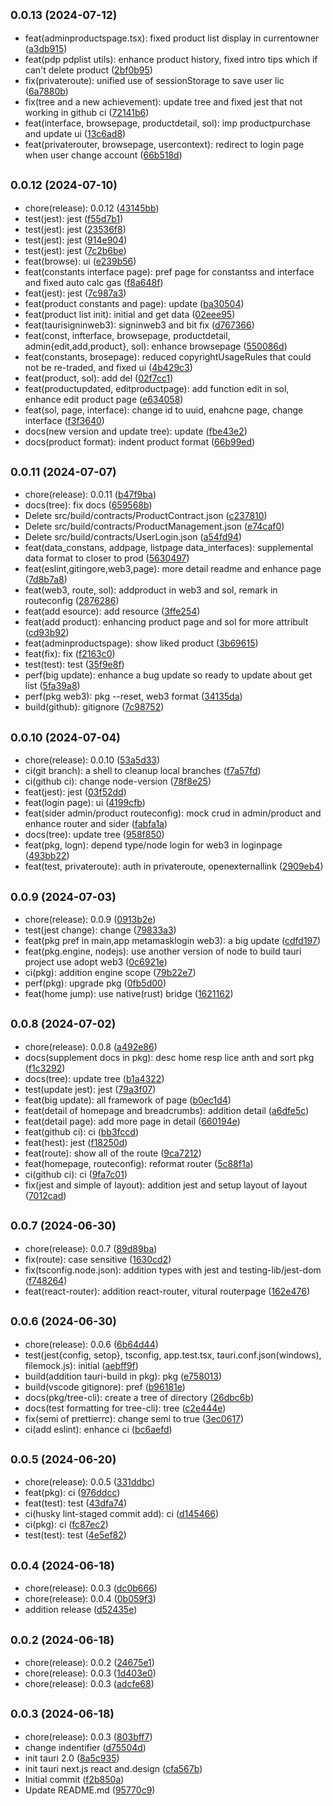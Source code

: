 ## <small>0.0.13 (2024-07-12)</small>

* feat(adminproductspage.tsx): fixed product list display in currentowner ([a3db915](https://github.com/ArcMichael/decentralizedtradedesk/commit/a3db915))
* feat(pdp pdplist utils): enhance product history, fixed intro tips which if can't delete product ([2bf0b95](https://github.com/ArcMichael/decentralizedtradedesk/commit/2bf0b95))
* fix(privateroute): unified use of sessionStorage to save user lic ([6a7880b](https://github.com/ArcMichael/decentralizedtradedesk/commit/6a7880b))
* fix(tree and a new achievement): update tree and fixed jest that not working in github ci ([72141b6](https://github.com/ArcMichael/decentralizedtradedesk/commit/72141b6))
* feat(interface, browsepage, productdetail, sol): imp productpurchase and update ui ([13c6ad8](https://github.com/ArcMichael/decentralizedtradedesk/commit/13c6ad8))
* feat(privaterouter, browsepage, usercontext): redirect to login page when user change account ([66b518d](https://github.com/ArcMichael/decentralizedtradedesk/commit/66b518d))



## <small>0.0.12 (2024-07-10)</small>

* chore(release): 0.0.12 ([43145bb](https://github.com/ArcMichael/decentralizedtradedesk/commit/43145bb))
* test(jest): jest ([f55d7b1](https://github.com/ArcMichael/decentralizedtradedesk/commit/f55d7b1))
* test(jest): jest ([23536f8](https://github.com/ArcMichael/decentralizedtradedesk/commit/23536f8))
* test(jest): jest ([914e904](https://github.com/ArcMichael/decentralizedtradedesk/commit/914e904))
* test(jest): jest ([7c2b6be](https://github.com/ArcMichael/decentralizedtradedesk/commit/7c2b6be))
* feat(browse): ui ([e239b56](https://github.com/ArcMichael/decentralizedtradedesk/commit/e239b56))
* feat(constants interface page): pref page for constantss and interface and fixed auto calc gas ([f8a648f](https://github.com/ArcMichael/decentralizedtradedesk/commit/f8a648f))
* feat(jest): jest ([7c987a3](https://github.com/ArcMichael/decentralizedtradedesk/commit/7c987a3))
* feat(product constants and page): update ([ba30504](https://github.com/ArcMichael/decentralizedtradedesk/commit/ba30504))
* feat(product list init): initial and get data ([02eee95](https://github.com/ArcMichael/decentralizedtradedesk/commit/02eee95))
* feat(taurisigninweb3): signinweb3 and bit fix ([d767366](https://github.com/ArcMichael/decentralizedtradedesk/commit/d767366))
* feat(const, infterface, browsepage, productdetail, admin{edit,add,product}, sol): enhance browsepage ([550086d](https://github.com/ArcMichael/decentralizedtradedesk/commit/550086d))
* feat(constants, brosepage): reduced copyrightUsageRules that could not be re-traded, and fixed ui ([4b429c3](https://github.com/ArcMichael/decentralizedtradedesk/commit/4b429c3))
* feat(product, sol): add del ([02f7cc1](https://github.com/ArcMichael/decentralizedtradedesk/commit/02f7cc1))
* feat(productupdated, editproductpage): add function edit in sol, enhance edit product page ([e634058](https://github.com/ArcMichael/decentralizedtradedesk/commit/e634058))
* feat(sol, page, interface): change id to uuid, enahcne page, change interface ([f3f3640](https://github.com/ArcMichael/decentralizedtradedesk/commit/f3f3640))
* docs(new version and update tree): update ([fbe43e2](https://github.com/ArcMichael/decentralizedtradedesk/commit/fbe43e2))
* docs(product format): indent product format ([66b99ed](https://github.com/ArcMichael/decentralizedtradedesk/commit/66b99ed))



## <small>0.0.11 (2024-07-07)</small>

* chore(release): 0.0.11 ([b47f9ba](https://github.com/ArcMichael/decentralizedtradedesk/commit/b47f9ba))
* docs(tree): fix docs ([659568b](https://github.com/ArcMichael/decentralizedtradedesk/commit/659568b))
* Delete src/build/contracts/ProductContract.json ([c237810](https://github.com/ArcMichael/decentralizedtradedesk/commit/c237810))
* Delete src/build/contracts/ProductManagement.json ([e74caf0](https://github.com/ArcMichael/decentralizedtradedesk/commit/e74caf0))
* Delete src/build/contracts/UserLogin.json ([a54fd94](https://github.com/ArcMichael/decentralizedtradedesk/commit/a54fd94))
* feat(data_constans, addpage, listpage data_interfaces): supplemental data format to closer to prod ([5630497](https://github.com/ArcMichael/decentralizedtradedesk/commit/5630497))
* feat(eslint,gitingore,web3,page): more detail readme and enhance page ([7d8b7a8](https://github.com/ArcMichael/decentralizedtradedesk/commit/7d8b7a8))
* feat(web3, route, sol): addproduct in web3 and sol, remark in routeconfig ([2876286](https://github.com/ArcMichael/decentralizedtradedesk/commit/2876286))
* feat(add esource): add resource ([3ffe254](https://github.com/ArcMichael/decentralizedtradedesk/commit/3ffe254))
* feat(add product): enhancing product page and sol for more attribult ([cd93b92](https://github.com/ArcMichael/decentralizedtradedesk/commit/cd93b92))
* feat(adminproductspage): show liked product ([3b69615](https://github.com/ArcMichael/decentralizedtradedesk/commit/3b69615))
* feat(fix): fix ([f2163c0](https://github.com/ArcMichael/decentralizedtradedesk/commit/f2163c0))
* test(test): test ([35f9e8f](https://github.com/ArcMichael/decentralizedtradedesk/commit/35f9e8f))
* perf(big update): enhance a bug update so ready to update about get list ([5fa39a8](https://github.com/ArcMichael/decentralizedtradedesk/commit/5fa39a8))
* perf(pkg web3): pkg --reset, web3 format ([34135da](https://github.com/ArcMichael/decentralizedtradedesk/commit/34135da))
* build(github): gitignore ([7c98752](https://github.com/ArcMichael/decentralizedtradedesk/commit/7c98752))



## <small>0.0.10 (2024-07-04)</small>

* chore(release): 0.0.10 ([53a5d33](https://github.com/ArcMichael/decentralizedtradedesk/commit/53a5d33))
* ci(git branch): a shell to cleanup local branches ([f7a57fd](https://github.com/ArcMichael/decentralizedtradedesk/commit/f7a57fd))
* ci(github ci): change node-version ([78f8e25](https://github.com/ArcMichael/decentralizedtradedesk/commit/78f8e25))
* feat(jest): jest ([03f52dd](https://github.com/ArcMichael/decentralizedtradedesk/commit/03f52dd))
* feat(login page): ui ([4199cfb](https://github.com/ArcMichael/decentralizedtradedesk/commit/4199cfb))
* feat(sider admin/product routeconfig): mock crud in admin/product and enhance router and sider ([fabfa1a](https://github.com/ArcMichael/decentralizedtradedesk/commit/fabfa1a))
* docs(tree): update tree ([958f850](https://github.com/ArcMichael/decentralizedtradedesk/commit/958f850))
* feat(pkg, logn): depend type/node login for web3 in loginpage ([493bb22](https://github.com/ArcMichael/decentralizedtradedesk/commit/493bb22))
* feat(test, privateroute): auth in privateroute, openexternallink ([2909eb4](https://github.com/ArcMichael/decentralizedtradedesk/commit/2909eb4))



## <small>0.0.9 (2024-07-03)</small>

* chore(release): 0.0.9 ([0913b2e](https://github.com/ArcMichael/decentralizedtradedesk/commit/0913b2e))
* test(jest change): change ([79833a3](https://github.com/ArcMichael/decentralizedtradedesk/commit/79833a3))
* feat(pkg pref in main,app metamasklogin web3): a big update ([cdfd197](https://github.com/ArcMichael/decentralizedtradedesk/commit/cdfd197))
* feat(pkg.engine, nodejs): use another version of node to build tauri project use adopt web3 ([0c6921e](https://github.com/ArcMichael/decentralizedtradedesk/commit/0c6921e))
* ci(pkg): addition engine scope ([79b22e7](https://github.com/ArcMichael/decentralizedtradedesk/commit/79b22e7))
* perf(pkg): upgrade pkg ([0fb5d00](https://github.com/ArcMichael/decentralizedtradedesk/commit/0fb5d00))
* feat(home jump): use native(rust) bridge ([1621162](https://github.com/ArcMichael/decentralizedtradedesk/commit/1621162))



## <small>0.0.8 (2024-07-02)</small>

* chore(release): 0.0.8 ([a492e86](https://github.com/ArcMichael/decentralizedtradedesk/commit/a492e86))
* docs(supplement docs in pkg): desc home resp lice anth and sort pkg ([f1c3292](https://github.com/ArcMichael/decentralizedtradedesk/commit/f1c3292))
* docs(tree): update tree ([b1a4322](https://github.com/ArcMichael/decentralizedtradedesk/commit/b1a4322))
* test(update jest): jest ([79a3f07](https://github.com/ArcMichael/decentralizedtradedesk/commit/79a3f07))
* feat(big update): all framework of page ([b0ec1d4](https://github.com/ArcMichael/decentralizedtradedesk/commit/b0ec1d4))
* feat(detail of homepage and breadcrumbs): addition detail ([a6dfe5c](https://github.com/ArcMichael/decentralizedtradedesk/commit/a6dfe5c))
* feat(detail page): add more page in detail ([660194e](https://github.com/ArcMichael/decentralizedtradedesk/commit/660194e))
* feat(github ci): ci ([bb3fccd](https://github.com/ArcMichael/decentralizedtradedesk/commit/bb3fccd))
* feat(hest): jest ([f18250d](https://github.com/ArcMichael/decentralizedtradedesk/commit/f18250d))
* feat(route): show all of the route ([9ca7212](https://github.com/ArcMichael/decentralizedtradedesk/commit/9ca7212))
* feat(homepage, routeconfig): reformat router ([5c88f1a](https://github.com/ArcMichael/decentralizedtradedesk/commit/5c88f1a))
* ci(github ci): ci ([9fa7c01](https://github.com/ArcMichael/decentralizedtradedesk/commit/9fa7c01))
* fix(jest and simple of layout): addition jest and setup layout of layout ([7012cad](https://github.com/ArcMichael/decentralizedtradedesk/commit/7012cad))



## <small>0.0.7 (2024-06-30)</small>

* chore(release): 0.0.7 ([89d89ba](https://github.com/ArcMichael/decentralizedtradedesk/commit/89d89ba))
* fix(route): case sensitive ([1630cd2](https://github.com/ArcMichael/decentralizedtradedesk/commit/1630cd2))
* fix(tsconfig.node.json): addition types with jest and testing-lib/jest-dom ([f748264](https://github.com/ArcMichael/decentralizedtradedesk/commit/f748264))
* feat(react-router): addition react-router, vitural routerpage ([162e476](https://github.com/ArcMichael/decentralizedtradedesk/commit/162e476))



## <small>0.0.6 (2024-06-30)</small>

* chore(release): 0.0.6 ([6b64d44](https://github.com/ArcMichael/decentralizedtradedesk/commit/6b64d44))
* test(jest{config, setop}, tsconfig, app.test.tsx, tauri.conf.json(windows), filemock.js): initial ([aebff9f](https://github.com/ArcMichael/decentralizedtradedesk/commit/aebff9f))
* build(addition tauri-build in pkg): pkg ([e758013](https://github.com/ArcMichael/decentralizedtradedesk/commit/e758013))
* build(vscode gitignore): pref ([b96181e](https://github.com/ArcMichael/decentralizedtradedesk/commit/b96181e))
* docs(pkg/tree-cli): create a tree of directory ([26dbc6b](https://github.com/ArcMichael/decentralizedtradedesk/commit/26dbc6b))
* docs(test formatting for tree-cli): tree ([c2e444e](https://github.com/ArcMichael/decentralizedtradedesk/commit/c2e444e))
* fix(semi of prettierrc): change semi to true ([3ec0617](https://github.com/ArcMichael/decentralizedtradedesk/commit/3ec0617))
* ci(add eslint): enhance ci ([bc6aefd](https://github.com/ArcMichael/decentralizedtradedesk/commit/bc6aefd))



## <small>0.0.5 (2024-06-20)</small>

* chore(release): 0.0.5 ([331ddbc](https://github.com/ArcMichael/decentralizedtradedesk/commit/331ddbc))
* feat(pkg): ci ([976ddcc](https://github.com/ArcMichael/decentralizedtradedesk/commit/976ddcc))
* feat(test): test ([43dfa74](https://github.com/ArcMichael/decentralizedtradedesk/commit/43dfa74))
* ci(husky lint-staged commit add): ci ([d145466](https://github.com/ArcMichael/decentralizedtradedesk/commit/d145466))
* ci(pkg): ci ([fc87ec2](https://github.com/ArcMichael/decentralizedtradedesk/commit/fc87ec2))
* test(test): test ([4e5ef82](https://github.com/ArcMichael/decentralizedtradedesk/commit/4e5ef82))



## <small>0.0.4 (2024-06-18)</small>

* chore(release): 0.0.3 ([dc0b666](https://github.com/ArcMichael/decentralizedtradedesk/commit/dc0b666))
* chore(release): 0.0.4 ([0b059f3](https://github.com/ArcMichael/decentralizedtradedesk/commit/0b059f3))
* addition release ([d52435e](https://github.com/ArcMichael/decentralizedtradedesk/commit/d52435e))



## <small>0.0.2 (2024-06-18)</small>

* chore(release): 0.0.2 ([24675e1](https://github.com/ArcMichael/decentralizedtradedesk/commit/24675e1))
* chore(release): 0.0.3 ([1d403e0](https://github.com/ArcMichael/decentralizedtradedesk/commit/1d403e0))
* chore(release): 0.0.3 ([adcfe68](https://github.com/ArcMichael/decentralizedtradedesk/commit/adcfe68))



## <small>0.0.3 (2024-06-18)</small>

* chore(release): 0.0.3 ([803bff7](https://github.com/ArcMichael/decentralizedtradedesk/commit/803bff7))
* change indentifier ([d75504d](https://github.com/ArcMichael/decentralizedtradedesk/commit/d75504d))
* init tauri 2.0 ([8a5c935](https://github.com/ArcMichael/decentralizedtradedesk/commit/8a5c935))
* init tauri next.js react and.design ([cfa567b](https://github.com/ArcMichael/decentralizedtradedesk/commit/cfa567b))
* Initial commit ([f2b850a](https://github.com/ArcMichael/decentralizedtradedesk/commit/f2b850a))
* Update README.md ([95770c9](https://github.com/ArcMichael/decentralizedtradedesk/commit/95770c9))




